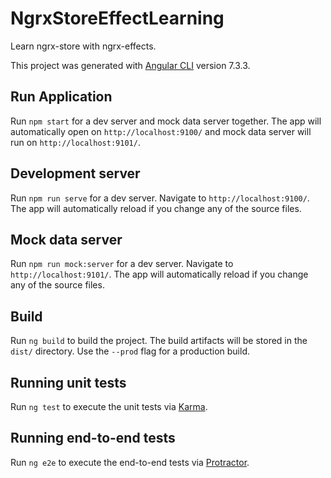 # NgrxStoreEffectLearning

Learn ngrx-store with ngrx-effects.

This project was generated with [Angular CLI](https://github.com/angular/angular-cli) version 7.3.3.

## Run Application

Run `npm start` for a dev server and mock data server together. The app will automatically open on `http://localhost:9100/` and mock data server will run on `http://localhost:9101/`.

## Development server

Run `npm run serve` for a dev server. Navigate to `http://localhost:9100/`. The app will automatically reload if you change any of the source files.

## Mock data server

Run `npm run mock:server` for a dev server. Navigate to `http://localhost:9101/`. The app will automatically reload if you change any of the source files.

## Build

Run `ng build` to build the project. The build artifacts will be stored in the `dist/` directory. Use the `--prod` flag for a production build.

## Running unit tests

Run `ng test` to execute the unit tests via [Karma](https://karma-runner.github.io).

## Running end-to-end tests

Run `ng e2e` to execute the end-to-end tests via [Protractor](http://www.protractortest.org/).
